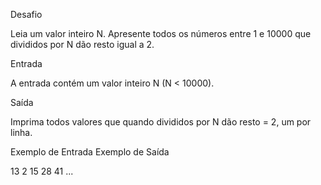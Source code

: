 Desafio

Leia um valor inteiro N. Apresente todos os números entre 1 e 10000 que divididos por N dão resto igual a 2.

Entrada

A entrada contém um valor inteiro N (N < 10000).

Saída

Imprima todos valores que quando divididos por N dão resto = 2, um por linha.
 
Exemplo de Entrada 	Exemplo de Saída

13                  2
                    15
                    28
                    41
                    ...

